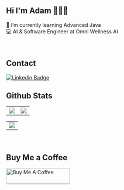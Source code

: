 ## Hi I'm Adam 👨🏻‍💻 

🌱 I’m currently learning Advanced Java<br>
💻 AI & Software Engineer at Omni Wellness AI <br>

<br>

<div>
    <h2 align=left> Contact</h2>
</div>

[![Linkedin Badge](https://img.shields.io/badge/LinkedIn-0077B5?style=for-the-badge&logo=linkedin&logoColor=white)](https://www.linkedin.com/in/adam-marey)

<div>
    <h2 align=left> Github Stats</h2>
</div>
<table>
    <tr>
        <td colspan="2" rowspan="2">
            <a href = "https://git.io/streak-stats">
        <img src="https://streak-stats.demolab.com/?user=adam-marey&theme=blueberry_duo">
            </a>
        </a>
        </td>
        <td colspan="2" rowspan="2">
        <img src="https://github-readme-stats.vercel.app/api?username=adam-marey&theme=github_dark&show_icons=true">
        </a>
        </td>
    </tr>
</table>
<table>
    <tr>
      <td>
    <img src ="https://github-readme-stats.vercel.app/api/top-langs/?username=adam-marey&layout=compact&hide_border=true&theme=darcula&bg_color=00000000&langs_count=6&hide=jupyter%20notebook,tex,css,php">
  </td>
</tr>
</table>
<br >
<div>
    <h2 align=left> Buy Me a Coffee </h2>
</div>
<a href="https://www.buymeacoffee.com/phyhxmmjrj" target="_blank"><img src="https://www.buymeacoffee.com/assets/img/custom_images/orange_img.png" alt="Buy Me A Coffee" style="height: 41px !important;width: 174px !important;box-shadow: 0px 3px 2px 0px rgba(190, 190, 190, 0.5) !important
;-webkit-box-shadow: 0px 3px
 2px 0px rgba(190, 190, 190, 0.5) !important;" ></a>
